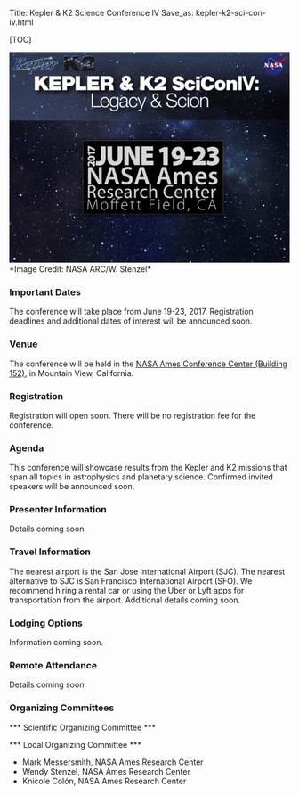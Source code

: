 Title: Kepler & K2 Science Conference IV
Save_as: kepler-k2-sci-con-iv.html

[TOC]

<img class="img-responsive" style="max-width:100%;" src="images/KepSciConf-IV-2017-Slide1.jpg">
*Image Credit: NASA ARC/W. Stenzel*

### Important Dates 

The conference will take place from June 19-23, 2017.  Registration deadlines and additional dates of interest will be announced soon.

### Venue 

The conference will be held in the
<a href='https://www.google.com/maps/place/NASA+Ames+Conference+Center-NACC,+Building+152,+200+Bailey+Rd,+Mountain+View,+CA+94043/@37.4075789,-122.059327,17z'>NASA Ames Conference Center (Building 152)</a>,
in Mountain View, California.

### Registration

Registration will open soon.  There will be no registration fee for
the conference.

### Agenda

This conference will showcase results from the Kepler and K2 missions
that span all topics in astrophysics and planetary science. Confirmed invited speakers will be announced soon.

### Presenter Information

Details coming soon.

### Travel Information

The nearest airport is the San Jose International Airport (SJC).
The nearest alternative to SJC is San Francisco International Airport (SFO).
We recommend hiring a rental car or using the Uber or Lyft apps
for transportation from the airport. Additional details coming soon.

### Lodging Options

Information coming soon.

### Remote Attendance

Details coming soon.

### Organizing Committees

*** Scientific Organizing Committee *** </br>


*** Local Organizing Committee *** </br>

* Mark Messersmith, NASA Ames Research Center 
* Wendy Stenzel, NASA Ames Research Center
* Knicole Colón, NASA Ames Research Center
